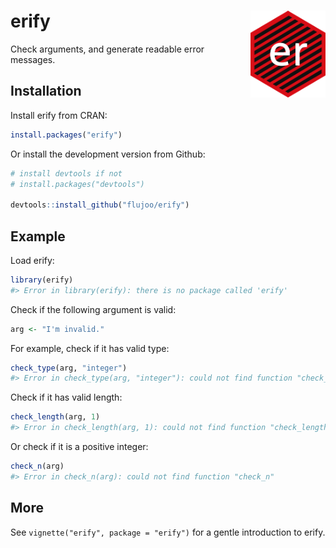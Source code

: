 
# erify <img src="man/figures/logo.png" align="right" alt="logo" width="120"/>

<!-- badges: start -->
<!-- badges: end -->

Check arguments, and generate readable error messages.

## Installation

Install erify from CRAN:

``` r
install.packages("erify")
```

Or install the development version from Github:

``` r
# install devtools if not
# install.packages("devtools")

devtools::install_github("flujoo/erify")
```

## Example

Load erify:

``` r
library(erify)
#> Error in library(erify): there is no package called 'erify'
```

Check if the following argument is valid:

``` r
arg <- "I'm invalid."
```

For example, check if it has valid type:

``` r
check_type(arg, "integer")
#> Error in check_type(arg, "integer"): could not find function "check_type"
```

Check if it has valid length:

``` r
check_length(arg, 1)
#> Error in check_length(arg, 1): could not find function "check_length"
```

Or check if it is a positive integer:

``` r
check_n(arg)
#> Error in check_n(arg): could not find function "check_n"
```

## More

See `vignette("erify", package = "erify")` for a gentle introduction to
erify.
